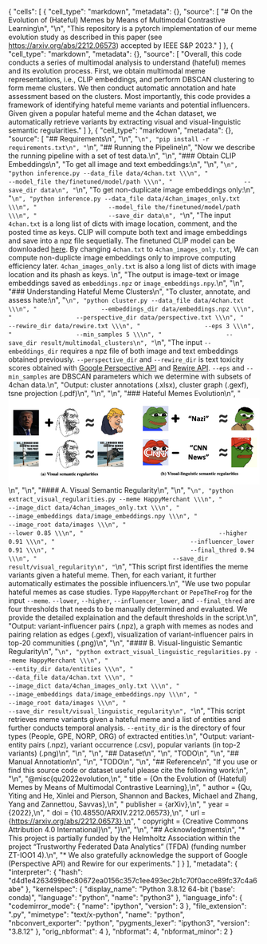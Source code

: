 {
 "cells": [
  {
   "cell_type": "markdown",
   "metadata": {},
   "source": [
    "# On the Evolution of (Hateful) Memes by Means of Multimodal Contrastive Learning\n",
    "\n",
    "This repository is a pytorch implementation of our meme evolution study as described in this paper (see https://arxiv.org/abs/2212.06573) accepted by IEEE S&P 2023."
   ]
  },
  {
   "cell_type": "markdown",
   "metadata": {},
   "source": [
    "Overall, this code conducts a series of multimodal analysis to understand (hateful) memes and its evolution process. First, we obtain multimodal meme representations, i.e., CLIP embeddings, and perform DBSCAN clustering to form meme clusters. We then conduct automatic annotation and hate assessment based on the clusters. Most importantly, this code provides a framework of identifying hateful meme variants and potential influencers. Given given a popular hateful meme and the 4chan dataset, we automatically retrieve variants by extracting visual and visual-linguistic semantic regularities."
   ]
  },
  {
   "cell_type": "markdown",
   "metadata": {},
   "source": [
    "## Requirements\n",
    "\n",
    "```\n",
    "pip install -r requirements.txt\n",
    "```\n",
    "## Running the Pipeline\n",
    "Now we describe the running pipeline with a set of test data.\n",
    "\n",
    "### Obtain CLIP Embeddings\n",
    "To get all image and text embeddings:\n",
    "\n",
    "```\n",
    "python inference.py --data_file data/4chan.txt \\\n",
    "                    --model_file the/finetuned/model/path \\\n",
    "                    --save_dir data\n",
    "```\n",
    "To get non-duplicate image embeddings only:\n",
    "```\n",
    "python inference.py --data_file data/4chan_images_only.txt \\\n",
    "                    --model_file the/finetuned/model/path \\\n",
    "                    --save_dir data\n",
    "```\n",
    "The input `4chan.txt` is a long list of dicts with image location, comment, and the posted time as keys. CLIP will compute both text and image embeddings and save into a npz file sequetially. The finetuned CLIP model can be downloaded [here](). By changing `4chan.txt` to `4chan_images_only.txt`, We can compute non-duplicte image embeddings only to improve computing efficiency later. `4chan_images_only.txt` is also a long list of dicts with image location and its phash as keys. \n",
    "The output is image-text or image embeddings saved as `embeddings.npz` or `image_embeddings.npy`.\n",
    "\n",
    "### Understanding Hateful Meme Clusters\n",
    "To cluster, annotate, and assess hate:\n",
    "```\n",
    "python cluster.py --data_file data/4chan.txt \\\n",
    "                  --embeddings_dir data/embeddings.npz \\\n",
    "                  --perspective_dir data/perspective.txt \\\n",
    "                  --rewire_dir data/rewire.txt \\\n",
    "                  --eps 3 \\\n",
    "                  --min_samples 5 \\\n",
    "                  --save_dir result/multimodal_clusters\n",
    "```\n",
    "The input `--embeddings_dir` requires a npz file of both image and text embeddings obtained previously. `--perspective_dir` and `--rewire_dir` is text toxicity scores obtained with [Google Perspective API](https://perspectiveapi.com/) and [Rewire API](https://rewire.online/). `--eps` and `--min_samples` are DBSCAN parameters which we determine with subsets of 4chan data.\n",
    "Output: cluster annotations (.xlsx), cluster graph (.gexf), tsne projection (.pdf)\n",
    "\n",
    "\n",
    "### Hateful Memes Evolution\n",
    "![2](assets/regularity.png)\n",
    "\n",
    "#### A. Visual Semantic Regularity\n",
    "\n",
    "```\n",
    "python extract_visual_regularities.py --meme HappyMerchant \\\n",
    "                                      --image_dict data/4chan_images_only.txt \\\n",
    "                                      --image_embeddings data/image_embeddings.npy \\\n",
    "                                      --image_root data/images \\\n",
    "                                      --lower 0.85 \\\n",
    "                                      --higher 0.91 \\\n",
    "                                      --influencer_lower 0.91 \\\n",
    "                                      --final_thred 0.94 \\\n",
    "                                      --save_dir result/visual_regularity\n",
    "```\n",
    "This script first identifies the meme variants given a hateful meme. Then, for each variant, it further automatically estimates the possible influencers.\n",
    "We use two popular hateful memes as case studies. Type `HappyMerchant` or `PepeTheFrog` for the input `--meme`. `--lower`, `--higher`, `--influencer_lower`, and `--final_thred` are four thresholds that needs to be manually determined and evaluated. We provide the detailed explaination and the default thresholds in the script.\n",
    "Output: variant-influencer pairs (.npz), a graph with memes as nodes and pairing relation as edges (.gexf), visualization of variant-influencer pairs in top-20 communities (.png)\n",
    "\n",
    "#### B. Visual-linguistic Semantic Regularity\n",
    "```\n",
    "python extract_visual_linguistic_regularities.py --meme HappyMerchant \\\n",
    "                                                 --entity_dir data/entities \\\n",
    "                                                 --data_file data/4chan.txt \\\n",
    "                                                 --image_dict data/4chan_images_only.txt \\\n",
    "                                                 --image_embeddings data/image_embeddings.npy \\\n",
    "                                                 --image_root data/images \\\n",
    "                                                 --save_dir result/visual_linguistic_regularity\n",
    "```\n",
    "This script retrieves meme variants given a hateful meme and a list of entities and further conducts temporal analysis. `--entity_dir` is the directory of four types (People, GPE, NORP, ORG) of extracted entities.\n",
    "Output: variant-entity pairs (.npz), variant occurrence (.csv), popular variants (in top-2 variants) (.png)\n",
    "\n",
    "\n",
    "## Dataset\n",
    "\n",
    "TODO\n",
    "\n",
    "## Manual Annotation\n",
    "\n",
    "TODO\n",
    "\n",
    "## Reference\n",
    "If you use or find this source code or dataset useful please cite the following work:\n",
    "\n",
    "@misc{qu2022evolution,\n",
    "  title = {On the Evolution of (Hateful) Memes by Means of Multimodal Contrastive Learning},\n",
    "  author = {Qu, Yiting and He, Xinlei and Pierson, Shannon and Backes, Michael and Zhang, Yang and Zannettou, Savvas},\n",
    "  publisher = {arXiv},\n",
    "  year = {2022},\n",
    "  doi = {10.48550/ARXIV.2212.06573},\n",
    "  url = {https://arxiv.org/abs/2212.06573},\n",
    "  copyright = {Creative Commons Attribution 4.0 International}\n",
    "}\n",
    "\n",
    "## Acknowledgments\n",
    "* This project is partially funded by the Helmholtz Association within the project “Trustworthy Federated Data Analytics” (TFDA) (funding number ZT-IOO1 4).\n",
    "* We also gratefully acknowledge the support of Google (Perspective API) and Rewire for our experiments."
   ]
  }
 ],
 "metadata": {
  "interpreter": {
   "hash": "d4d1e4263499bec80672ea0156c357c1ee493ec2b1c70f0acce89fc37c4a6abe"
  },
  "kernelspec": {
   "display_name": "Python 3.8.12 64-bit ('base': conda)",
   "language": "python",
   "name": "python3"
  },
  "language_info": {
   "codemirror_mode": {
    "name": "ipython",
    "version": 3
   },
   "file_extension": ".py",
   "mimetype": "text/x-python",
   "name": "python",
   "nbconvert_exporter": "python",
   "pygments_lexer": "ipython3",
   "version": "3.8.12"
  },
  "orig_nbformat": 4
 },
 "nbformat": 4,
 "nbformat_minor": 2
}
